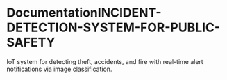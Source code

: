 # DocumentationINCIDENT-DETECTION-SYSTEM-FOR-PUBLIC-SAFETY
IoT system for detecting theft, accidents, and fire with real-time alert notifications via image classification.

